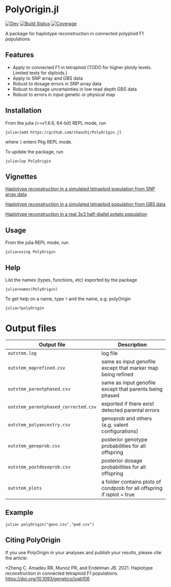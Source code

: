 # PolyOrigin.jl

[![Dev](https://img.shields.io/badge/docs-dev-blue.svg)](https://chaozhi.github.io/PolyOrigin.jl/dev)
[![Build Status](https://github.com/chaozhi/PolyOrigin.jl/workflows/CI/badge.svg)](https://github.com/chaozhi/PolyOrigin.jl/actions)
[![Coverage](https://codecov.io/gh/chaozhi/PolyOrigin.jl/branch/master/graph/badge.svg)](https://codecov.io/gh/chaozhi/PolyOrigin.jl)

A package for haplotype reconstruction in connected polyploid F1 populations

## Features

- Apply to connected F1 in tetraploid (TODO for higher ploidy levels. Limited tests for diploids.)
- Apply to SNP array and GBS data
- Robust to dosage errors in SNP array data
- Robust to dosage uncertainties in low read depth GBS data
- Robust to errors in input genetic or physical map

## Installation

From the julia (>=v1.6.6, 64-bit) REPL mode, run

```
julia>]add https://github.com/chaozhi/PolyOrigin.jl
```
where `]` enters Pkg REPL mode.

To update the package, run

```
julia>]up PolyOrigin
```

## Vignettes

[Haplotype reconstruction in a simulated tetraploid population from SNP array data](https://github.com/chaozhi/PolyOrigin_Examples/tree/master/tetraploid_simarray/step3_tetraploid_simarray.md)

[Haplotype reconstruction in a simulated tetraploid population from GBS data](https://github.com/chaozhi/PolyOrigin_Examples/tree/master/tetraploid_simgbs/step2_tetraploid_simgbs.md)

[Haplotype reconstruction in a real 3x3 half-diallel potato population](https://github.com/chaozhi/PolyOrigin_Examples/tree/master/tetraploid_realpotato/tetraploid_realpotato.md)

## Usage

From the julia REPL mode, run
```
julia>using PolyOrigin
```

## Help

List the names (types, functions, etc) exported by the package
```
julia>names(PolyOrigin)
```
To get help on a name, type `?` and the name, e.g. polyOrigin
```
julia>?polyOrigin
```

# Output files

Output file | Description
------------- |----------------
`outstem.log`  |  log file
`outstem_maprefined.csv` |  same as input genofile except that marker map being refined
`outstem_parentphased.csv` |  same as input genofile except that  parents being phased
`outstem_parentphased_corrected.csv` |  exported if there exist detected parental errors
`outstem_polyancestry.csv` | genoprob and others (e.g. valent configurations)
`outstem_genoprob.csv` |  posterior genotype probabilities for all offspring
`outstem_postdoseprob.csv` |  posterior dosage probabilities for all offspring
`outstem_plots` |  a folder contains plots of condprob for all offspring if isplot = true


## Example
```
julia> polyOrigin("geno.csv","ped.csv")
```

## Citing PolyOrigin

 If you use PolyOrigin in your analyses and publish your results, please cite the article:

  *Zheng C, Amadeu RR, Munoz PR, and Endelman JB. 2021. Haplotype reconstruction in connected tetraploid F1 populations. https://doi.org/10.1093/genetics/iyab106
